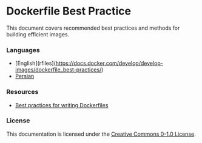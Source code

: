 # Dockerfile Best Practice
This document covers recommended best practices and methods for building efficient images.

### Languages
* [English](rfiles](https://docs.docker.com/develop/develop-images/dockerfile_best-practices/)
* [Persian](fa/README.md)

### Resources
* [Best practices for writing Dockerfiles](https://docs.docker.com/develop/develop-images/dockerfile_best-practices/)

### License
This documentation is licensed under the [Creative Commons 0-1.0 License](https://creativecommons.org/share-your-work/public-domain/cc0/).
